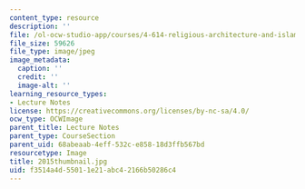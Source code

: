 ```yaml
---
content_type: resource
description: ''
file: /ol-ocw-studio-app/courses/4-614-religious-architecture-and-islamic-cultures-fall-2002/f3514a4d55011e21abc42166b50286c4_2015thumbnail.jpg
file_size: 59626
file_type: image/jpeg
image_metadata:
  caption: ''
  credit: ''
  image-alt: ''
learning_resource_types:
- Lecture Notes
license: https://creativecommons.org/licenses/by-nc-sa/4.0/
ocw_type: OCWImage
parent_title: Lecture Notes
parent_type: CourseSection
parent_uid: 68abeaab-4eff-532c-e858-18d3ffb567bd
resourcetype: Image
title: 2015thumbnail.jpg
uid: f3514a4d-5501-1e21-abc4-2166b50286c4
---
```

